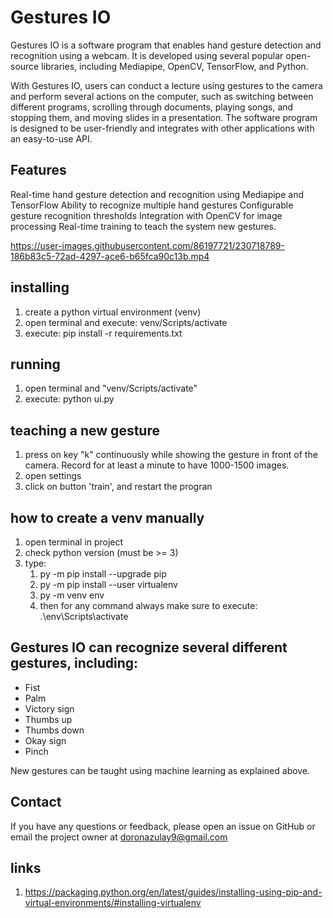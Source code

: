 # Gestures IO

Gestures IO is a software program that enables hand gesture detection and recognition using a webcam. It is developed using several popular open-source libraries, including Mediapipe, OpenCV, TensorFlow, and Python.

With Gestures IO, users can conduct a lecture using gestures to the camera and perform several actions on the computer, such as switching between different programs, scrolling through documents, playing songs, and stopping them, and moving slides in a presentation. The software program is designed to be user-friendly and integrates with other applications with an easy-to-use API.

## Features
Real-time hand gesture detection and recognition using Mediapipe and TensorFlow
Ability to recognize multiple hand gestures
Configurable gesture recognition thresholds
Integration with OpenCV for image processing
Real-time training to teach the system new gestures.



https://user-images.githubusercontent.com/86197721/230718789-186b83c5-72ad-4297-ace6-b65fca90c13b.mp4



## installing
1. create a python virtual environment (venv)
2. open terminal and execute: venv/Scripts/activate
3. execute: pip install -r requirements.txt

## running
1. open terminal and "venv/Scripts/activate"
2. execute: python ui.py

## teaching a new gesture
1. press on key "k" continuously while showing the gesture in front of the camera. Record for at least a minute to have 1000-1500 images.
2. open settings
3. click on button 'train', and restart the progran
## how to create a venv manually
1. open terminal in project
2. check python version (must be >= 3)
3. type:
   1. py -m pip install --upgrade pip
   2. py -m pip install --user virtualenv
   3. py -m venv env
   4. then for any command always make sure to execute: .\env\Scripts\activate
   

## Gestures IO can recognize several different gestures, including:

- Fist
- Palm
- Victory sign
- Thumbs up
- Thumbs down
- Okay sign
- Pinch

New gestures can be taught using machine learning as explained above.

## Contact
If you have any questions or feedback, please open an issue on GitHub or email the project owner at doronazulay9@gmail.com

## links
1. https://packaging.python.org/en/latest/guides/installing-using-pip-and-virtual-environments/#installing-virtualenv
